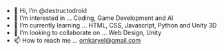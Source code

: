 - 👋 Hi, I’m @destructodroid
- 👀 I’m interested in ... Coding, Game Development and AI
- 🌱 I’m currently learning ... HTML, CSS, Javascript, Python and Unity 3D
- 💞️ I’m looking to collaborate on ... Web Design, Unity
- 📫 How to reach me ... omkaryel@gmail.com

<!---
destructodroid/destructodroid is a ✨ special ✨ repository because its `README.md` (this file) appears on your GitHub profile.
You can click the Preview link to take a look at your changes.
--->

